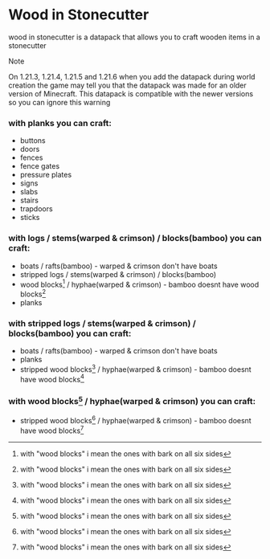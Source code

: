 # Wood in Stonecutter

wood in stonecutter is a datapack that allows you to craft wooden items in a stonecutter

> [!NOTE]
> On 1.21.3, 1.21.4, 1.21.5 and 1.21.6 when you add the datapack during world creation the game may tell you that the datapack was made for an older version of Minecraft. This datapack is compatible with the newer versions so you can ignore this warning

### with planks you can craft:

- buttons
- doors
- fences
- fence gates
- pressure plates
- signs
- slabs
- stairs
- trapdoors
- sticks

### with logs / stems(warped & crimson) / blocks(bamboo) you can craft:

- boats / rafts(bamboo) - warped & crimson don't have boats
- stripped logs / stems(warped & crimson) / blocks(bamboo)
- wood blocks[^1] / hyphae(warped & crimson) - bamboo doesnt have wood blocks[^1]
- planks

### with stripped logs / stems(warped & crimson) / blocks(bamboo) you can craft:

- boats / rafts(bamboo) - warped & crimson don't have boats
- planks
- stripped wood blocks[^1] / hyphae(warped & crimson) - bamboo doesnt have wood blocks[^1]

### with wood blocks[^1] / hyphae(warped & crimson) you can craft:

- stripped wood blocks[^1] / hyphae(warped & crimson) - bamboo doesnt have wood blocks[^1]

[^1]: with "wood blocks" i mean the ones with bark on all six sides
